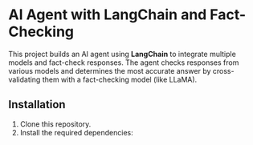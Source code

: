 # AI Agent with LangChain and Fact-Checking

This project builds an AI agent using **LangChain** to integrate multiple models and fact-check responses. The agent checks responses from various models and determines the most accurate answer by cross-validating them with a fact-checking model (like LLaMA).

## Installation

1. Clone this repository.
2. Install the required dependencies:
